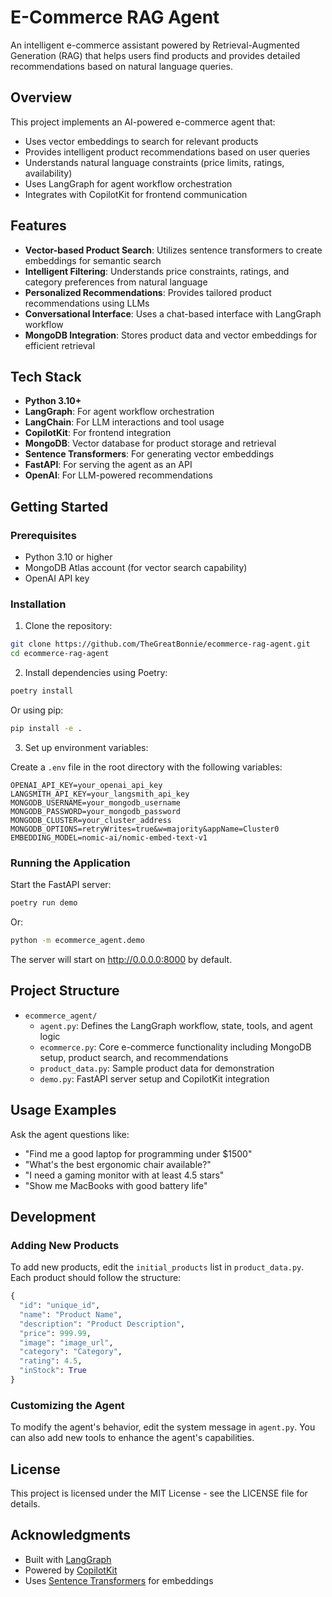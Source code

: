 # E-Commerce RAG Agent

An intelligent e-commerce assistant powered by Retrieval-Augmented Generation (RAG) that helps users find products and provides detailed recommendations based on natural language queries.

## Overview

This project implements an AI-powered e-commerce agent that:

- Uses vector embeddings to search for relevant products
- Provides intelligent product recommendations based on user queries
- Understands natural language constraints (price limits, ratings, availability)
- Uses LangGraph for agent workflow orchestration
- Integrates with CopilotKit for frontend communication

## Features

- **Vector-based Product Search**: Utilizes sentence transformers to create embeddings for semantic search
- **Intelligent Filtering**: Understands price constraints, ratings, and category preferences from natural language
- **Personalized Recommendations**: Provides tailored product recommendations using LLMs
- **Conversational Interface**: Uses a chat-based interface with LangGraph workflow
- **MongoDB Integration**: Stores product data and vector embeddings for efficient retrieval

## Tech Stack

- **Python 3.10+**
- **LangGraph**: For agent workflow orchestration
- **LangChain**: For LLM interactions and tool usage
- **CopilotKit**: For frontend integration
- **MongoDB**: Vector database for product storage and retrieval
- **Sentence Transformers**: For generating vector embeddings
- **FastAPI**: For serving the agent as an API
- **OpenAI**: For LLM-powered recommendations

## Getting Started

### Prerequisites

- Python 3.10 or higher
- MongoDB Atlas account (for vector search capability)
- OpenAI API key

### Installation

1. Clone the repository:

```bash
git clone https://github.com/TheGreatBonnie/ecommerce-rag-agent.git
cd ecommerce-rag-agent
```

2. Install dependencies using Poetry:

```bash
poetry install
```

Or using pip:

```bash
pip install -e .
```

3. Set up environment variables:

Create a `.env` file in the root directory with the following variables:

```env
OPENAI_API_KEY=your_openai_api_key
LANGSMITH_API_KEY=your_langsmith_api_key
MONGODB_USERNAME=your_mongodb_username
MONGODB_PASSWORD=your_mongodb_password
MONGODB_CLUSTER=your_cluster_address
MONGODB_OPTIONS=retryWrites=true&w=majority&appName=Cluster0
EMBEDDING_MODEL=nomic-ai/nomic-embed-text-v1
```

### Running the Application

Start the FastAPI server:

```bash
poetry run demo
```

Or:

```bash
python -m ecommerce_agent.demo
```

The server will start on http://0.0.0.0:8000 by default.

## Project Structure

- `ecommerce_agent/`
  - `agent.py`: Defines the LangGraph workflow, state, tools, and agent logic
  - `ecommerce.py`: Core e-commerce functionality including MongoDB setup, product search, and recommendations
  - `product_data.py`: Sample product data for demonstration
  - `demo.py`: FastAPI server setup and CopilotKit integration

## Usage Examples

Ask the agent questions like:

- "Find me a good laptop for programming under $1500"
- "What's the best ergonomic chair available?"
- "I need a gaming monitor with at least 4.5 stars"
- "Show me MacBooks with good battery life"

## Development

### Adding New Products

To add new products, edit the `initial_products` list in `product_data.py`. Each product should follow the structure:

```python
{
  "id": "unique_id",
  "name": "Product Name",
  "description": "Product Description",
  "price": 999.99,
  "image": "image_url",
  "category": "Category",
  "rating": 4.5,
  "inStock": True
}
```

### Customizing the Agent

To modify the agent's behavior, edit the system message in `agent.py`. You can also add new tools to enhance the agent's capabilities.

## License

This project is licensed under the MIT License - see the LICENSE file for details.

## Acknowledgments

- Built with [LangGraph](https://github.com/langchain-ai/langgraph)
- Powered by [CopilotKit](https://github.com/copilotkit/copilotkit)
- Uses [Sentence Transformers](https://github.com/UKPLab/sentence-transformers) for embeddings
